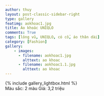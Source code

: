 ```yaml
---
author: thuy
layout: post-classic-sidebar-right
type: gallery
featimg: aokhoac1.jpg
title: Áo khoác UNIQLO
comments: True
tags: [lông vũ, UNIQLO, có cổ, áo thân dài]
category: [Fashion]
gallery:
    - images:
      - filename: aokhoac1.jpg
        alttext: ao khoac
      - filename: aokhoac1.1.jpg
        alttext: ao khoac
---
```

{% include gallery_lightbox.html %}
<br>
Màu sắc: 2 màu
Giá: 3,2 triệu
